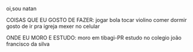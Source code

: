 oi,sou natan

COISAS QUE EU GOSTO DE FAZER:
jogar bola
tocar violino
comer
dormir
gosto de ir pra igreja
mexer no celular

ONDE EU MORO E ESTUDO:
moro em tibagi-PR
estudo no colegio joão francisco da silva
